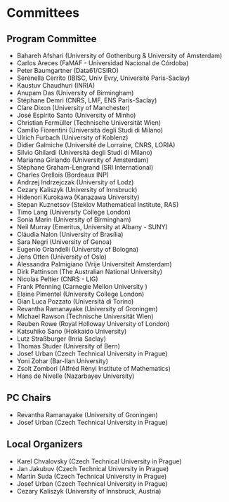 # Committees

## Program Committee

* Bahareh Afshari (University of Gothenburg & University of Amsterdam)
* Carlos Areces (FaMAF - Universidad Nacional de Córdoba)
* Peter Baumgartner (Data61/CSIRO)
* Serenella Cerrito (IBISC, Univ Evry, Université Paris-Saclay)
* Kaustuv Chaudhuri (INRIA)
* Anupam Das (University of Birmingham)
* Stéphane Demri (CNRS, LMF, ENS Paris-Saclay)
* Clare Dixon (University of Manchester)
* José Espírito Santo (University of Minho)
* Christian Fermüller (Technische Universität Wien)
* Camillo Fiorentini (Università degli Studi di Milano)
* Ulrich Furbach (University of Koblenz)
* Didier Galmiche (Université de Lorraine, CNRS, LORIA)
* Silvio Ghilardi (Università degli Studi di Milano)
* Marianna Girlando (University of Amsterdam)
* Stéphane Graham-Lengrand (SRI International)
* Charles Grellois (Bordeaux INP)
* Andrzej Indrzejczak (University of Lodz)			
* Cezary Kaliszyk (University of Innsbruck)
* Hidenori Kurokawa (Kanazawa University)
* Stepan Kuznetsov (Steklov Mathematical Institute, RAS)
* Timo Lang (University College London)
* Sonia Marin (University of Birmingham)
* Neil Murray (Emeritus, University at Albany - SUNY)
* Cláudia Nalon (University of Brasília)
* Sara Negri (University of Genoa)
* Eugenio Orlandelli (University of Bologna)
* Jens Otten (University of Oslo)
* Alessandra Palmigiano (Vrije Universiteit Amsterdam)
* Dirk Pattinson (The Australian National University)
* Nicolas Peltier (CNRS - LIG)
* Frank Pfenning (Carnegie Mellon University	)
* Elaine Pimentel (University College London)
* Gian Luca Pozzato (Università di Torino)			
* Revantha Ramanayake (University of Groningen)
* Michael Rawson (Technische Universität Wien)
* Reuben Rowe (Royal Holloway University of London)
* Katsuhiko Sano (Hokkaido University)
* Lutz Straßburger (Inria Saclay)
* Thomas Studer (University of Bern)
* Josef Urban (Czech Technical University in Prague)
* Yoni Zohar (Bar-Ilan University)
* Zsolt Zombori (Alfréd Rényi Institute of Mathematics)
* Hans de Nivelle (Nazarbayev University)

## PC Chairs 

* Revantha Ramanayake (University of Groningen)
* Josef Urban (Czech Technical University in Prague)

## Local Organizers

* Karel Chvalovsky (Czech Technical University in Prague)
* Jan Jakubuv (Czech Technical University in Prague)
* Martin Suda (Czech Technical University in Prague)
* Josef Urban (Czech Technical University in Prague)
* Cezary Kaliszyk (University of Innsbruck, Austria)

